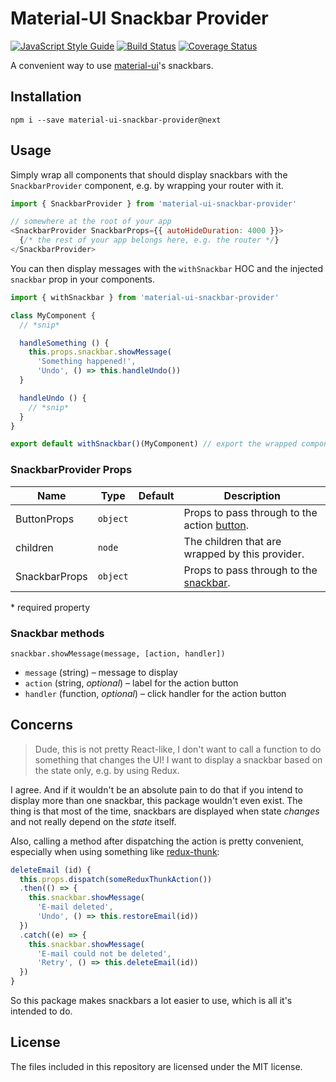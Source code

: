 # Material-UI Snackbar Provider
[![JavaScript Style Guide](https://img.shields.io/badge/code_style-standard-brightgreen.svg)](https://standardjs.com)
[![Build Status](https://travis-ci.org/TeamWertarbyte/material-ui-snackbar-provider.svg)](https://travis-ci.org/TeamWertarbyte/material-ui-snackbar-provider)
[![Coverage Status](https://coveralls.io/repos/github/TeamWertarbyte/material-ui-snackbar-provider/badge.svg?branch=master)](https://coveralls.io/github/TeamWertarbyte/material-ui-snackbar-provider?branch=master)

A convenient way to use [material-ui][]'s snackbars.

## Installation
```shell
npm i --save material-ui-snackbar-provider@next
```

## Usage
Simply wrap all components that should display snackbars with the `SnackbarProvider` component,
e.g. by wrapping your router with it.

```js
import { SnackbarProvider } from 'material-ui-snackbar-provider'

// somewhere at the root of your app
<SnackbarProvider SnackbarProps={{ autoHideDuration: 4000 }}>
  {/* the rest of your app belongs here, e.g. the router */}
</SnackbarProvider>
```

You can then display messages with the `withSnackbar` HOC and the injected `snackbar` prop in your components.

```js
import { withSnackbar } from 'material-ui-snackbar-provider'

class MyComponent {
  // *snip*

  handleSomething () {
    this.props.snackbar.showMessage(
      'Something happened!',
      'Undo', () => this.handleUndo())
  }

  handleUndo () {
    // *snip*
  }
}

export default withSnackbar()(MyComponent) // export the wrapped component
```

### SnackbarProvider Props
|Name            |Type        |Default     |Description
|----------------|------------|------------|--------------------------------
|ButtonProps|`object`||Props to pass through to the action [button][mui-button].
|children|`node`||The children that are wrapped by this provider.
|SnackbarProps|`object`||Props to pass through to the [snackbar][mui-snackbar].

\* required property

[mui-button]: https://material-ui.com/api/button/
[mui-snackbar]: https://material-ui.com/api/snackbar/

### Snackbar methods
`snackbar.showMessage(message, [action, handler])`
* `message` (string) – message to display
* `action` (string, _optional_) – label for the action button
* `handler` (function, _optional_) – click handler for the action button

## Concerns
> Dude, this is not pretty React-like, I don't want to call a function to do something that changes the UI! I want to display a snackbar based on the state only, e.g. by using Redux.

I agree. And if it wouldn't be an absolute pain to do that if you intend to display more than one snackbar, this package wouldn't even exist. The thing is that most of the time, snackbars are displayed when state _changes_ and not really depend on the _state_ itself.

Also, calling a method after dispatching the action is pretty convenient, especially when using something like [redux-thunk][]:

```js
deleteEmail (id) {
  this.props.dispatch(someReduxThunkAction())
  .then(() => {
    this.snackbar.showMessage(
      'E-mail deleted',
      'Undo', () => this.restoreEmail(id))
  })
  .catch((e) => {
    this.snackbar.showMessage(
      'E-mail could not be deleted',
      'Retry', () => this.deleteEmail(id))
  })
}
```

So this package makes snackbars a lot easier to use, which is all it's intended to do.

[material-ui]: https://material-ui.com/
[redux-thunk]: https://github.com/gaearon/redux-thunk

## License

The files included in this repository are licensed under the MIT license.
